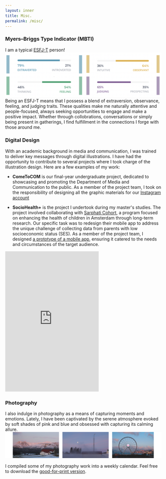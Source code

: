 ```yaml
---
layout: inner
title: Misc.
permalink: /misc/
---
```

### Myers–Briggs Type Indicator (MBTI)
I am a typical [ESFJ-T](https://www.16personalities.com/esfj-personality) person!
![My MBTI](/img/MBTI.png)
Being an ESFJ-T means that I possess a blend of extraversion, observance, feeling, and judging traits. These qualities make me naturally attentive and people-focused, always seeking opportunities to engage and make a positive impact. Whether through collobrations, conversations or simply being present in gatherings, I find fulfillment in the connections I forge with those around me.

### Digital Design
With an academic background in media and communication, I was trained to deliver key messages through digital illustrations. I have had the opportunity to contribute to several projects where I took charge of the illustration design. Here are a few examples of my work:

- **ComeToCOM** is our final-year undergraduate project, dedicated to showcasing and promoting the Department of Media and Communication to the public. As a member of the project team, I took on the responsibility of designing all the graphic materials for our [Instagram account](https://www.instagram.com/come_to_com?igsh=MWNqZHBuYmZoNDgwNw==)

- **SocioHealth+** is the project I undertook during my master's studies. The project involved collaborating with [Sarphati Cohort](https://www.sarphaticohort.nl/en/), a program focused on enhancing the health of children in Amsterdam through long-term research. Our specific task was to redesign their mobile app to address the unique challenge of collecting data from parents with low socioeconomic status (SES). As a member of the project team, I designed [a prototype of a mobile app](https://www.figma.com/proto/ab2OMRHgFlVZuy2LuCAMjv/Sarphati?type=design&node-id=70-167&t=ZHdvOAdFWkugrKv4-0&scaling=scale-down&page-id=1%3A3509&starting-point-node-id=70%3A167), ensuring it catered to the needs and circumstances of the target audience.
<iframe style="border: 1px solid rgba(0, 0, 0, 0.1);" width="300" height="450" display = "block" margin="0 auto" src="https://www.figma.com/embed?embed_host=share&url=https%3A%2F%2Fwww.figma.com%2Fproto%2Fab2OMRHgFlVZuy2LuCAMjv%2FSarphati%3Ftype%3Ddesign%26node-id%3D38-136%26t%3DDW0Lvq5ijkzKOyjr-1%26scaling%3Dscale-down%26page-id%3D1%253A3509%26starting-point-node-id%3D70%253A167%26mode%3Ddesign" allowfullscreen></iframe>

### Photography
I also indulge in photography as a means of capturing moments and emotions. Lately, I have been captivated by the serene atmosphere evoked by soft shades of pink and blue and obsessed with capturing its calming allure. 
![pink and blue vibe](/img/PinkBlue.png)

I compiled some of my photography work into a weekly calendar. Feel free to download the [good-for-print version](https://drive.google.com/file/d/1F6sl_bpiZ71OoGUSD-MQrsHQEdFBSow1/view?usp=sharing).

